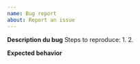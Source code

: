 ```yaml
---
name: Bug report
about: Report an issue
---
```

**Description du bug**
Steps to reproduce:
1.
2.

**Expected behavior**